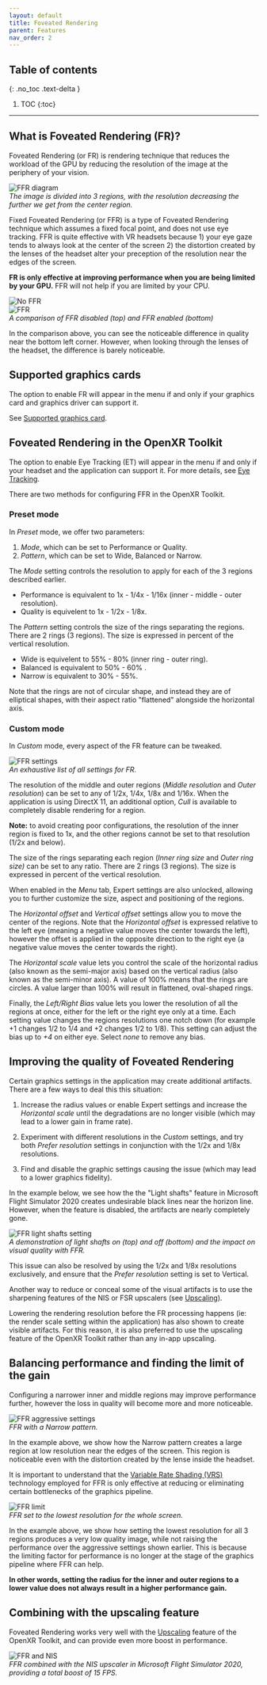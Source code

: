 ```yaml
---
layout: default
title: Foveated Rendering
parent: Features
nav_order: 2
---
```


## Table of contents
{: .no_toc .text-delta }

1. TOC
{:toc}

---

## What is Foveated Rendering (FR)?

Foveated Rendering (or FR) is rendering technique that reduces the workload of the GPU by reducing the resolution of the image at the periphery of your vision.

![FFR diagram](site/ffr-intro.png)<br>
*The image is divided into 3 regions, with the resolution decreasing the further we get from the center region.*

Fixed Foveated Rendering (or FFR) is a type of Foveated Rendering technique which assumes a fixed focal point, and does not use eye tracking. FFR is quite effective with VR headsets because 1) your eye gaze tends to always look at the center of the screen 2) the distortion created by the lenses of the headset alter your preception of the resolution near the edges of the screen.

**FR is only effective at improving performance when you are being limited by your GPU.** FFR will not help if you are limited by your CPU.

![No FFR](site/ffr-none.jpg)<br>
![FFR](site/ffr-on.jpg)<br>
*A comparison of FFR disabled (top) and FFR enabled (bottom)*

In the comparison above, you can see the noticeable difference in quality near the bottom left corner. However, when looking through the lenses of the headset, the difference is barely noticeable.

## Supported graphics cards

The option to enable FR will appear in the menu if and only if your graphics card and graphics driver can support it.

See [Supported graphics card](index#supported-graphics-cards).

## Foveated Rendering in the OpenXR Toolkit

The option to enable Eye Tracking (ET) will appear in the menu if and only if your headset and the application can support it. For more details, see [Eye Tracking](et).

There are two methods for configuring FFR in the OpenXR Toolkit.

### Preset mode

In _Preset_ mode, we offer two parameters:

1. _Mode_, which can be set to Performance or Quality.
2. _Pattern_, which can be set to Wide, Balanced or Narrow.

The _Mode_ setting controls the resolution to apply for each of the 3 regions described earlier.

* Performance is equivalent to 1x - 1/4x - 1/16x (inner - middle - outer resolution).
* Quality is equivelent to 1x - 1/2x - 1/8x.

The _Pattern_ setting controls the size of the rings separating the regions. There are 2 rings (3 regions). The size is expressed in percent of the vertical resolution.

* Wide is equivelent to 55% - 80% (inner ring - outer ring).
* Balanced is equivalent to 50% - 60% .
* Narrow is equivalent to 30% - 55%.

Note that the rings are not of circular shape, and instead they are of elliptical shapes, with their aspect ratio "flattened" alongside the horizontal axis.

### Custom mode

In _Custom_ mode, every aspect of the FR feature can be tweaked.

![FFR settings](site/ffr-settings.png)<br>
*An exhaustive list of all settings for FR.*

The resolution of the middle and outer regions (_Middle resolution_ and _Outer resolution_)  can be set to any of 1/2x, 1/4x, 1/8x and 1/16x. When the application is using DirectX 11, an additional option, _Cull_ is available to completely disable rendering for a region.

**Note:** to avoid creating poor configurations, the resolution of the inner region is fixed to 1x, and the other regions cannot be set to that resolution (1/2x and below).

The size of the rings separating each region (_Inner ring size_ and _Outer ring size)_ can be set to any ratio. There are 2 rings (3 regions). The size is expressed in percent of the vertical resolution.

When enabled in the _Menu_ tab, Expert settings are also unlocked, allowing you to further customize the size, aspect and positioning of the regions.

The _Horizontal offset_ and _Vertical offset_ settings allow you to move the center of the regions. Note that the _Horizontal offset_ is expressed relative to the left eye (meaning a negative value moves the center towards the left), however the offset is applied in the opposite direction to the right eye (a negative value moves the center towards the right).

The _Horizontal scale_ value lets you control the scale of the horizontal radius (also known as the semi-major axis) based on the vertical radius (also known as the semi-minor axis). A value of 100% means that the rings are circles. A value larger than 100% will result in flattened, oval-shaped rings.

Finally, the _Left/Right_ _Bias_ value lets you lower the resolution of all the regions at once, either for the left or the right eye only at a time. Each setting value changes the regions resolutions one notch down (for example +1 changes 1/2 to 1/4 and +2 changes 1/2 to 1/8). This setting can adjust the bias up to _+4_ on either eye. Select _none_ to remove any bias.

## Improving the quality of Foveated Rendering

Certain graphics settings in the application may create additional artifacts. There are a few ways to deal this this situation:

1. Increase the radius values or enable Expert settings and increase the _Horizontal scale_ until the degradations are no longer visible (which may lead to a lower gain in frame rate).

2. Experiment with different resolutions in the _Custom_ settings, and try both _Prefer resolution_ settings in conjunction with the 1/2x and 1/8x resolutions.

3. Find and disable the graphic settings causing the issue (which may lead to a lower graphics fidelity).

In the example below, we see how the the "Light shafts" feature in Microsoft Flight Simulator 2020 creates undesirable black lines near the horizon line. However, when the feature is disabled, the artifacts are nearly completely gone.

![FFR light shafts setting](site/ffr-light-shafts.jpg)<br>
*A demonstration of light shafts on (top) and off (bottom) and the impact on visual quality with FFR.*

This issue can also be resolved by using the 1/2x and 1/8x resolutions exclusively, and ensure that the _Prefer resolution_ setting is set to Vertical.

Another way to reduce or conceal some of the visual artifacts is to use the sharpening features of the NIS or FSR upscalers (see [Upscaling](upscaling)).

Lowering the rendering resolution before the FR processing happens (ie: the render scale setting within the application) has also shown to create visible artifacts. For this reason, it is also preferred to use the upscaling feature of the OpenXR Toolkit rather than any in-app upscaling.

## Balancing performance and finding the limit of the gain

Configuring a narrower inner and middle regions may improve performance further, however the loss in quality will become more and more noticeable.

![FFR aggressive settings](site/ffr-aggressive.jpg)<br>
*FFR with a Narrow pattern.*

In the example above, we show how the Narrow pattern creates a large region at low resolution near the edges of the screen. This region is noticeable even with the distortion created by the lense inside the headset.

It is important to understand that the [Variable Rate Shading (VRS)](glossary#vrs) technology employed for FFR is only effective at reducing or eliminating certain bottlenecks of the graphics pipeline.

![FFR limit](site/ffr-ps-limited.jpg)<br>
*FFR set to the lowest resolution for the whole screen.*

In the example above, we show how setting the lowest resolution for all 3 regions produces a very low quality image, while not raising the performance over the aggressive settings shown earlier. This is because the limiting factor for performance is no longer at the stage of the graphics pipeline where FFR can help.

**In other words, setting the radius for the inner and outer regions to a lower value does not always result in a higher performance gain.**

## Combining with the upscaling feature

Foveated Rendering works very well with the [Upscaling](upscaling) feature of the OpenXR Toolkit, and can provide even more boost in performance.

![FFR and NIS](site/ffr-nis.jpg)<br>
*FFR combined with the NIS upscaler in Microsoft Flight Simulator 2020, providing a total boost of 15 FPS.*
